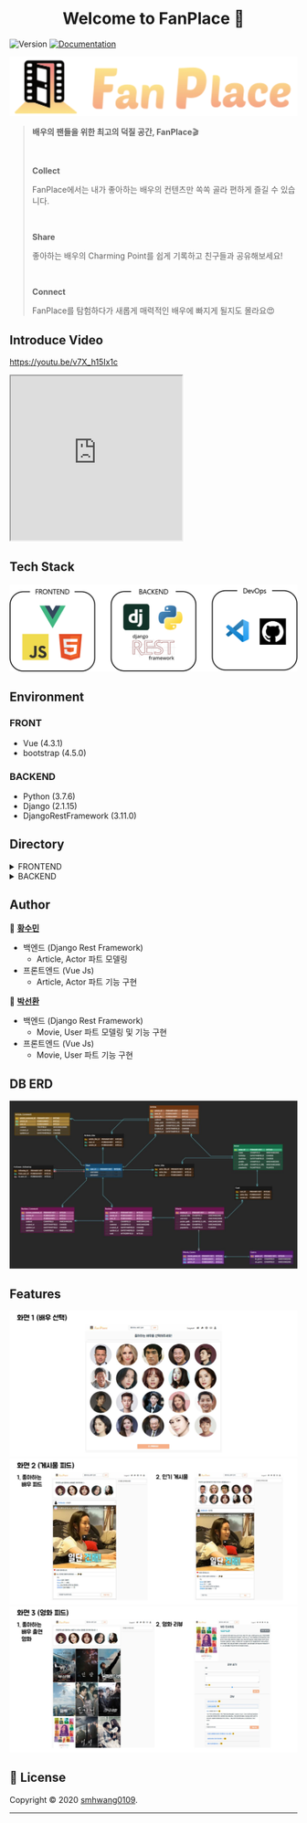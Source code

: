 <h1 align="center">Welcome to FanPlace 👋</h1>
<p>
  <img alt="Version" src="https://img.shields.io/badge/version-1.0.0-blue.svg?cacheSeconds=2592000" />
  <a href="www.gsda.wcd" target="_blank">
    <img alt="Documentation" src="https://img.shields.io/badge/documentation-yes-brightgreen.svg" />
  </a>
</p>
<img src="images/logo.png" alt="FanPlace Logo" />

> **배우의 팬들을 위한 최고의 덕질 공간, FanPlace**🎬
>
> <br>
>
> **Collect** 
>
> FanPlace에서는 내가 좋아하는 배우의 컨텐츠만 쏙쏙 골라 편하게 즐길 수 있습니다.
>
> <br>
>
> **Share**
>
> 좋아하는 배우의 Charming Point를 쉽게 기록하고 친구들과 공유해보세요!
>
> <br>
>
> **Connect**
>
> FanPlace를 탐험하다가 새롭게 매력적인 배우에 빠지게 될지도 몰라요😍



## Introduce Video

https://youtu.be/v7X_h15Ix1c

<div class="embed-responsive embed-responsive-1by1">
  <iframe class="embed-responsive-item" src="https://www.youtube.com/embed/v7X_h15Ix1c?rel=0" allowfullscreen style="height:30vw;"></iframe>
</div>



## Tech Stack
<img src="images/tech_stack.png" alt="tech stack" />



## Environment

### FRONT

- Vue (4.3.1)
- bootstrap (4.5.0)



### BACKEND

- Python (3.7.6)
- Django (2.1.15)
- DjangoRestFramework (3.11.0)





## Directory

<details>
<summary>FRONTEND</summary>    
<pre>
│  babel.config.js
│  package-lock.json
│  package.json
│              
├─public
│      
└─src
    ├─api
    ├─assets
    ├─components
    ├─router
    ├─store
    └─views
        ├─accounts
        ├─actors
        ├─articles
        ├─movies
        │  └─reviews
        └─searchbars
</pre>
</details>

<details>
<summary>BACKEND</summary>    
<pre>
│  manage.py
│  requirements.txt
│  
├─accounts
│  │  admin.py
│  │  apps.py
│  │  models.py
│  │  serializers.py
│  │  tests.py
│  │  urls.py
│  │  views.py
│  │  __init__.py
│  │  
│  └─migrations
│          
├─actors
│  │  admin.py
│  │  apps.py
│  │  models.py
│  │  serializers.py
│  │  tests.py
│  │  urls.py
│  │  views.py
│  │  __init__.py
│  │  
│  └─migrations
│          
├─articles
│  │  admin.py
│  │  apps.py
│  │  models.py
│  │  serializers.py
│  │  tests.py
│  │  urls.py
│  │  views.py
│  │  __init__.py
│  │  
│  └─migrations
│          
├─movies
│  │  admin.py
│  │  apps.py
│  │  models.py
│  │  serializers.py
│  │  tests.py
│  │  urls.py
│  │  views.py
│  │  __init__.py
│  │  
│  ├─fixtures
│  │      
│  └─migrations
│          
└─scenephile_django
     │  settings.py
     │  urls.py
     │  wsgi.py
     └  __init__.py
</pre>
</details>




## Author

👤 [**황수민**](https://github.com/smhwang0109)<br>

- 백엔드 (Django Rest Framework)
  - Article, Actor 파트 모델링
- 프론트엔드 (Vue Js)
  - Article, Actor 파트 기능 구현

👤 [**박선환**](https://github.com/SunHwan-Park)

- 백엔드 (Django Rest Framework)
  - Movie, User 파트 모델링 및 기능 구현
- 프론트엔드 (Vue Js)
  - Movie, User 파트 기능 구현



## DB ERD

<img src="images/FanPlaceERD.jpg" alt="FanPlaceERD" />



## Features

<img src="images/화면1.png" alt="화면1" />

<img src="images/화면2.png" alt="화면2" />

<img src="images/화면3.png" alt="화면3" />






## 📝 License

Copyright © 2020 [smhwang0109](https://github.com/smhwang0109).<br/>

***
